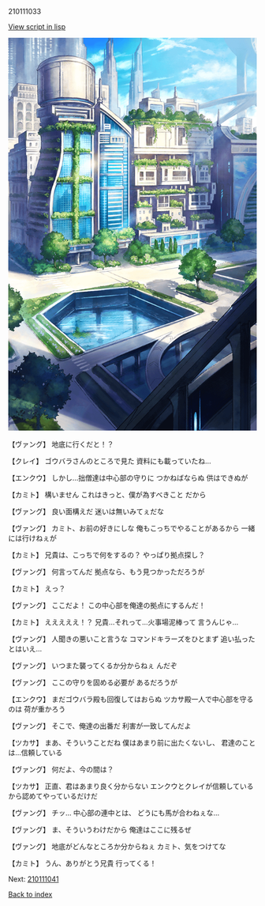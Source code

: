 210111033

[View script in lisp](../scripts/210111033.txt)

![in_city.png](../images/backgrounds/in_city.png)

【ヴァング】
地底に行くだと！？

【クレイ】
ゴウバラさんのところで見た
資料にも載っていたね…

【エンクウ】
しかし…拙僧達は中心部の守りに
つかねばならぬ
供はできぬが

【カミト】
構いません
これはきっと、僕が為すべきこと
だから

【ヴァング】
良い面構えだ
迷いは無いみてぇだな

【ヴァング】
カミト、お前の好きにしな
俺もこっちでやることがあるから
一緒には行けねぇが

【カミト】
兄貴は、こっちで何をするの？
やっぱり拠点探し？

【ヴァング】
何言ってんだ
拠点なら、もう見つかっただろうが

【カミト】
えっ？

【ヴァング】
ここだよ！
この中心部を俺達の拠点にするんだ！

【カミト】
えええええ！？
兄貴…それって…火事場泥棒って
言うんじゃ…

【ヴァング】
人聞きの悪いこと言うな
コマンドキラーズをひとまず
追い払ったとはいえ…

【ヴァング】
いつまた襲ってくるか分からねぇ
んだぞ

【ヴァング】
ここの守りを固める必要が
あるだろうが

【エンクウ】
まだゴウバラ殿も回復してはおらぬ
ツカサ殿一人で中心部を守るのは
荷が重かろう

【ヴァング】
そこで、俺達の出番だ
利害が一致してんだよ

【ツカサ】
まあ、そういうことだね
僕はあまり前に出たくないし、
君達のことは…信頼している

【ヴァング】
何だよ、今の間は？

【ツカサ】
正直、君はあまり良く分からない
エンクウとクレイが信頼している
から認めてやっているだけだ

【ヴァング】
チッ…
中心部の連中とは、
どうにも馬が合わねぇな…

【ヴァング】
ま、そういうわけだから
俺達はここに残るぜ

【ヴァング】
地底がどんなところか分からねぇ
カミト、気をつけてな

【カミト】
うん、ありがとう兄貴
行ってくる！

Next: [210111041](210111041.md)

[Back to index](index.md)
